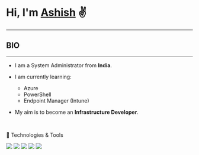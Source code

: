 # Hi, I'm [Ashish](https://www.linkedin.com/in/ashish-arya-70080b39) ✌
_____________________________________________________________________________________________________


## BIO
_____________________________________________________________________________________________________

* I am a System Administrator from **India**. 

* I am currently learning: 
  
    - Azure
    - PowerShell
    - Endpoint Manager (Intune) 

* My aim is to become an **Infrastructure Developer**.
<br/>

🔧 Technologies & Tools

![](https://img.shields.io/badge/Microsoft-Azure-informational?style=flat&logo=<LOGO_NAME>&logoColor=white&color=2bbc8a) ![](https://img.shields.io/badge/Microsoft-Intune-informational?style=flat&logo=<LOGO_NAME>&logoColor=white&color=2bbc8a) ![](https://img.shields.io/badge/Windows-PowerShell-informational?style=flat&logo=<LOGO_NAME>&logoColor=white&color=2bbc8a) ![](https://img.shields.io/badge/Microsoft-WindowsServer-informational?style=flat&logo=<LOGO_NAME>&logoColor=white&color=2bbc8a) ![](https://img.shields.io/badge/Linux-Ubuntu-informational?style=flat&logo=<LOGO_NAME>&logoColor=white&color=2bbc8a)
